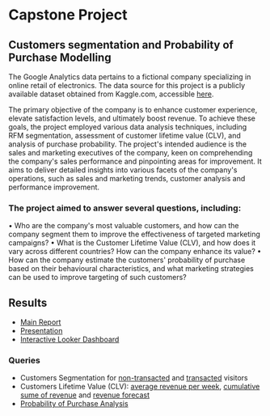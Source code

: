 # Capstone Project

## Customers segmentation and Probability of Purchase Modelling

The Google Analytics data pertains to a fictional company specializing in online retail of electronics. The data source for this project is a publicly available dataset obtained from Kaggle.com, accessible [here](https://www.kaggle.com/datasets/colinpearse/ga-analytics-with-json-columns).

The primary objective of the company is to enhance customer experience, elevate satisfaction levels, and ultimately boost revenue. To achieve these goals, the project employed various data analysis techniques, including RFM segmentation, assessment of customer lifetime value (CLV), and analysis of purchase probability.
The project's intended audience is the sales and marketing executives of the company, keen on comprehending the company's sales performance and pinpointing areas for improvement. It aims to deliver detailed insights into various facets of the company's operations, such as sales and marketing trends, customer analysis and performance improvement.

### The project aimed to answer several questions, including:

•	Who are the company's most valuable customers, and how can the company segment them to improve the effectiveness of targeted marketing campaigns?
•	What is the Customer Lifetime Value (CLV), and how does it vary across different countries? How can the company enhance its value?
•	How can the company estimate the customers' probability of purchase based on their behavioural characteristics, and what marketing strategies can be used to improve targeting of such customers?


## Results 

- [Main Report](Customers-segmentation-and-probability-to-purchase-prediction-report.pdf)
- [Presentation](https://github.com/densen1978/Capstone-project/blob/main/Capstone%20presentation%20-%20Customers%20segmentation%20and%20probability%20to%20purchase%20prediction.pdf)
- [Interactive Looker Dashboard](https://lookerstudio.google.com/reporting/deb964d9-e23e-4576-808e-0bfafc357cf2)
  

### Queries 

- Customers Segmentation for [non-transacted](https://console.cloud.google.com/bigquery?sq=175663785125:8a32998c4c9542cba5c93b22966ebb40) and [transacted](https://console.cloud.google.com/bigquery?sq=175663785125:32d9e6bcc252461da659595b4d052eda) visitors
- Customers Lifetime Value (CLV): [average revenue per week](https://console.cloud.google.com/bigquery?sq=175663785125:34feebd2b00b42bcbb005e79618a46b5), [cumulative sume of revenue](https://console.cloud.google.com/bigquery?sq=175663785125:7970983a8bed4497995aec700607c72b) and [revenue forecast](https://console.cloud.google.com/bigquery?sq=175663785125:7df53b52536643c39428d16c4bc52a7f)
- [Probability of Purchase Analysis](https://colab.research.google.com/drive/1Ei0U5FfjKwgpa-mxXWWZZ_jnu0KHUBBn?usp=sharing)
